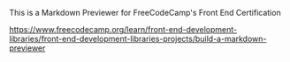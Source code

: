 This is a Markdown Previewer for FreeCodeCamp's Front End Certification

https://www.freecodecamp.org/learn/front-end-development-libraries/front-end-development-libraries-projects/build-a-markdown-previewer